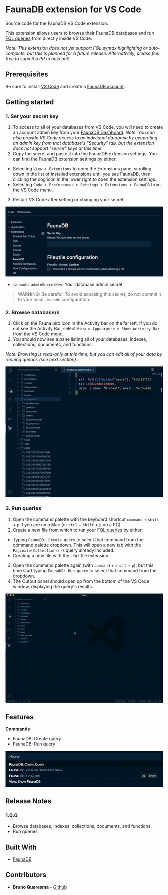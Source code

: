 # FaunaDB extension for VS Code

Source code for the FaunaDB VS Code extension.

This extension allows users to browse their FaunaDB databases and run [FQL queries](https://docs.fauna.com/fauna/current/api/fql/) from directly inside VS Code.

*Note: This extension does not yet support FQL syntax highlighting or auto-complete, but this is planned for a future release. Alternatively, please feel free to submit a PR to help out!*

## Prerequisites

Be sure to install [VS Code](https://code.visualstudio.com/Download) and create a [FaunaDB account](https://dashboard.fauna.com/accounts/register).

## Getting started

### 1. Set your secret key

1. To access to all of your databases from VS Code, you will need to create an account admin key from your [FaunaDB Dashboard](https://dashboard.fauna.com/keys). *Note: You can also provide VS Code access to an individual database by generating an admin key from that database's "Security" tab, but the extension does not support "server" keys at this time.*
2. Copy the secret and paste it into the FaunaDB extension settings. You can find the FaunaDB extension settings by either:
  * Selecting `View > Extensions` to open the Extensions pane, scrolling down in the list of installed extensions until you see FaunaDB, then clicking the cog icon in the lower right to open the extension settings.
  * Selecting `Code > Preferences > Settings > Extensions > FaunaDB` from the VS Code menu.
3. Restart VS Code after setting or changing your secret.

![Extension settings](media/extension-settings.png)

* `faunadb.adminSecretKey`: Your database admin secret.

> WARNING: Be careful! To avoid exposing this secret, do not commit it to your local `.vscode` configuration.

### 2. Browse database/s

1. Click on the Fauna bird icon in the Activity bar on the far left. If you do not see the Activity Bar, select `View > Appearance > Show Activity Bar` from the VS Code menu.
2. You should now see a pane listing all of your databases, indexes, collections, documents, and functions.

*Note: Browsing is read-only at this time, but you can edit all of your data by running queries (see next section).*

![Browser your database data](media/browse-feature.png)

### 3. Run queries

1. Open the command palette with the keyboard shortcut `command` + `shift` + `p` if you are on a Mac (or `ctrl` + `shift` + `p` on a PC).
2. Create a new file from which to run your [FQL queries](https://docs.fauna.com/fauna/current/api/fql/) by either:
  * Typing `FaunaDB: Create query` to select that command from the command palette dropdown. This will open a new tab with the `Paginate(Collections())` query already included. 
  * Creating a new file with the `.fql` file extension.
3. Open the command palette again (with `command` + `shift` + `p`), but this time start typing `FaunaDB: Run query` to select that command from the dropdown. 
4. The Output panel should open up from the bottom of the VS Code window, displaying the query's results.

![Run queries](media/query-feature.gif)


## Features

**Commands**

* FaunaDB: Create query
* FaunaDB: Run query

![FaunaDB commands](media/fauna-commands.png)

## Release Notes

### 1.0.0

* Browse databases, indexes, collections, documents, and functions.
* Run queries

## Built With

* [FaunaDB](https://fauna.com/)

## Contributors

* **Bruno Quaresma** - [Github](https://github.com/BrunoQuaresma)
